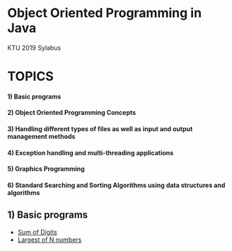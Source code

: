 # Object Oriented Programming in Java
KTU 2019 Sylabus

# TOPICS


#### 1) Basic programs 
#### 2) Object Oriented Programming Concepts
#### 3) Handling different types of files as well as input and output management methods
#### 4) Exception handling and multi-threading applications
#### 5) Graphics Programming
#### 6) Standard Searching and Sorting Algorithms using data structures and algorithms


## 1) Basic programs
* [Sum of Digits](/Lab_Cycle/Cycle_1/Sumofdigits.java)
* [Largest of N numbers](/Lab_Cycle/Cycle_1/LargestOfN.java)
